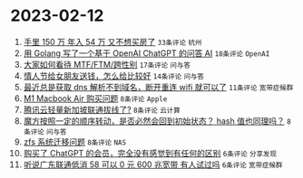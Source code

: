# 2023-02-12

1. [手里 150 万 年入 54 万 又不想买房了](https://www.v2ex.com/t/915314) `33条评论` `杭州`
1. [用 Golang 写了一个基于 OpenAI ChatGPT 的问答 AI](https://www.v2ex.com/t/915298) `18条评论` `OpenAI`
1. [大家如何看待 MTF/FTM/跨性别](https://www.v2ex.com/t/915319) `17条评论` `问与答`
1. [情人节给女朋友送钱，怎么给比较好](https://www.v2ex.com/t/915326) `14条评论` `问与答`
1. [最近总是获取 dns 解析不到域名，断开重连 wifi 就可以了](https://www.v2ex.com/t/915308) `11条评论` `宽带症候群`
1. [M1 Macbook Air 购买问题](https://www.v2ex.com/t/915330) `8条评论` `Apple`
1. [腾讯云轻量新加坡联通拔线了?](https://www.v2ex.com/t/915315) `8条评论` `云计算`
1. [魔方按照一定的顺序转动，是否必然会回到初始状态？ hash 值也同理吗？](https://www.v2ex.com/t/915302) `8条评论` `问与答`
1. [zfs 系统迁移问题](https://www.v2ex.com/t/915300) `8条评论` `NAS`
1. [购买了 ChatGPT 的会员，完全没有感觉到有任何的区别](https://www.v2ex.com/t/915313) `6条评论` `分享发现`
1. [听说广东联通低消 58 可以 0 元 600 兆宽带 有人试过吗](https://www.v2ex.com/t/915305) `6条评论` `宽带症候群`
